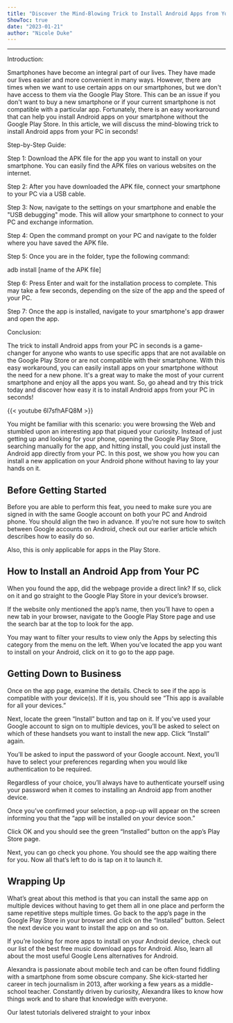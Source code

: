 ```yaml
---
title: "Discover the Mind-Blowing Trick to Install Android Apps from Your PC in Seconds!"
ShowToc: true 
date: "2023-01-21"
author: "Nicole Duke"
---
```

*****
Introduction:

Smartphones have become an integral part of our lives. They have made our lives easier and more convenient in many ways. However, there are times when we want to use certain apps on our smartphones, but we don't have access to them via the Google Play Store. This can be an issue if you don't want to buy a new smartphone or if your current smartphone is not compatible with a particular app. Fortunately, there is an easy workaround that can help you install Android apps on your smartphone without the Google Play Store. In this article, we will discuss the mind-blowing trick to install Android apps from your PC in seconds!

Step-by-Step Guide:

Step 1: Download the APK file for the app you want to install on your smartphone. You can easily find the APK files on various websites on the internet.

Step 2: After you have downloaded the APK file, connect your smartphone to your PC via a USB cable.

Step 3: Now, navigate to the settings on your smartphone and enable the "USB debugging" mode. This will allow your smartphone to connect to your PC and exchange information.

Step 4: Open the command prompt on your PC and navigate to the folder where you have saved the APK file.

Step 5: Once you are in the folder, type the following command:

adb install [name of the APK file]

Step 6: Press Enter and wait for the installation process to complete. This may take a few seconds, depending on the size of the app and the speed of your PC.

Step 7: Once the app is installed, navigate to your smartphone's app drawer and open the app.

Conclusion:

The trick to install Android apps from your PC in seconds is a game-changer for anyone who wants to use specific apps that are not available on the Google Play Store or are not compatible with their smartphone. With this easy workaround, you can easily install apps on your smartphone without the need for a new phone. It's a great way to make the most of your current smartphone and enjoy all the apps you want. So, go ahead and try this trick today and discover how easy it is to install Android apps from your PC in seconds!

{{< youtube 6l7sfhAFQ8M >}} 



You might be familiar with this scenario: you were browsing the Web and stumbled upon an interesting app that piqued your curiosity. Instead of just getting up and looking for your phone, opening the Google Play Store, searching manually for the app, and hitting install, you could just install the Android app directly from your PC. In this post, we show you how you can install a new application on your Android phone without having to lay your hands on it.
 
## Before Getting Started
 
Before you are able to perform this feat, you need to make sure you are signed in with the same Google account on both your PC and Android phone. You should align the two in advance. If you’re not sure how to switch between Google accounts on Android, check out our earlier article which describes how to easily do so.
 
Also, this is only applicable for apps in the Play Store.
 
## How to Install an Android App from Your PC
 
When you found the app, did the webpage provide a direct link? If so, click on it and go straight to the Google Play Store in your device’s browser.
 
If the website only mentioned the app’s name, then you’ll have to open a new tab in your browser, navigate to the Google Play Store page and use the search bar at the top to look for the app.
 
You may want to filter your results to view only the Apps by selecting this category from the menu on the left. When you’ve located the app you want to install on your Android, click on it to go to the app page.
 
## Getting Down to Business
 
Once on the app page, examine the details. Check to see if the app is compatible with your device(s). If it is, you should see “This app is available for all your devices.”
 
Next, locate the green “Install” button and tap on it. If you’ve used your Google account to sign on to multiple devices, you’ll be asked to select on which of these handsets you want to install the new app. Click “Install” again.
 
You’ll be asked to input the password of your Google account. Next, you’ll have to select your preferences regarding when you would like authentication to be required. 
 
Regardless of your choice, you’ll always have to authenticate yourself using your password when it comes to installing an Android app from another device.
 
Once you’ve confirmed your selection, a pop-up will appear on the screen informing you that the “app will be installed on your device soon.”
 
Click OK and you should see the green “Installed” button on the app’s Play Store page.
 
Next, you can go check you phone. You should see the app waiting there for you. Now all that’s left to do is tap on it to launch it.
 
## Wrapping Up
 
What’s great about this method is that you can install the same app on multiple devices without having to get them all in one place and perform the same repetitive steps multiple times. Go back to the app’s page in the Google Play Store in your browser and click on the “Installed” button. Select the next device you want to install the app on and so on.
 
If you’re looking for more apps to install on your Android device, check out our list of the best free music download apps for Android. Also, learn all about the most useful Google Lens alternatives for Android.
 
Alexandra is passionate about mobile tech and can be often found fiddling with a smartphone from some obscure company. She kick-started her career in tech journalism in 2013, after working a few years as a middle-school teacher. Constantly driven by curiosity, Alexandra likes to know how things work and to share that knowledge with everyone.
 
Our latest tutorials delivered straight to your inbox




